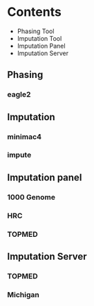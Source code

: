 # Contents
- Phasing Tool
- Imputation Tool
- Imputation Panel
- Imputation Server

## Phasing
### eagle2
### 

## Imputation
### minimac4
### impute
###

## Imputation panel
### 1000 Genome
### HRC
### TOPMED

## Imputation Server
### TOPMED
### Michigan


